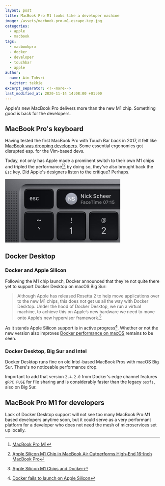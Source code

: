 ```yaml
---
layout: post
title: MacBook Pro M1 looks like a developer machine
image: /assets/macbook-pro-m1-escape-key.jpg
categories:
  - apple
  - macbook
tags:
  - macbookpro
  - docker
  - developer
  - touchbar
  - apple
author:
  name: Ain Tohvri
  twitter: tekkie
excerpt_separator: <!--more-->
last_modified_at: 2020-11-14 14:08:00 +01:00
---
```

Apple's new MacBook Pro delivers more than the new M1 chip. Something good is back for the developers.<!--more-->

## MacBook Pro's keyboard

Having tested the first MacBook Pro with Touch Bar back in 2017, it felt like [MacBook was dropping developers](/apple/macbook/macbook-is-dropping-developers). Some essential ergonomics got disrupted esp. for the Vim-based devs.

Today, not only has Apple made a prominent switch to their own M1 chips and tripled the performance[^1][^2] by doing so, they've also brought back the `Esc` key. Did Apple's designers listen to the critique? Perhaps.

<img src="/assets/macbook-pro-m1-escape-key.jpg" alt="New MacBook Pro M1 with Esc key" width="375" height="207">

## Docker Desktop

### Docker and Apple Silicon

Following the M1 chip launch, Docker announced that they're not quite there yet to support Docker Desktop on macOS Big Sur:

> Although Apple has released Rosetta 2 to help move applications over to the new M1 chips, this does not get us all the way with Docker Desktop. Under the hood of Docker Desktop, we run a virtual machine, to achieve this on Apple’s new hardware we need to move onto Apple’s new hypervisor framework.[^3]

As it stands Apple Silicon support is in active progress[^4]. Whether or not the new version also improves [Docker performance on macOS](/devops/docker-performance-on-mac) remains to be seen.

### Docker Desktop, Big Sur and Intel

Docker Desktop runs fine on old Intel-based MacBook Pros with macOS Big Sur. There's no noticeable performance drop.

Important to add that version `2.4.2.0` from Docker's edge channel features `gRPC FUSE` for file sharing and is considerably faster than the legacy `osxfs`, also on Big Sur.

## MacBook Pro M1 for developers

Lack of Docker Desktop support will not see too many MacBook Pro M1 based developers anytime soon, but it could serve as a very performant platform for a developer who does not need the mesh of microservices set up locally.

[^1]:[MacBook Pro M1](https://www.apple.com/macbook-pro-13/)
[^2]:[Apple Silicon M1 Chip in MacBook Air Outperforms High-End 16-Inch MacBook Pro](https://www.macrumors.com/2020/11/11/m1-macbook-air-first-benchmark/)
[^3]:[Apple Silicon M1 Chips and Docker](https://www.docker.com/blog/apple-silicon-m1-chips-and-docker/)
[^4]:[Docker fails to launch on Apple Silicon](https://github.com/docker/for-mac/issues/4733)
